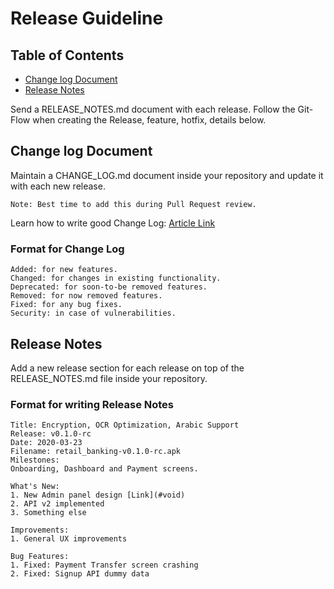 <!--
Recomended Database Style Guide
Authur: Arslan Ismail [FN] (arslanismail840@gmail.com)

-->

# Release Guideline

## Table of Contents

- [Change log Document](#change-log-document)
- [Release Notes](#release-notes)

Send a RELEASE_NOTES.md document with each release.
Follow the Git-Flow when creating the Release, feature, hotfix, details below.

## Change log Document

Maintain a CHANGE_LOG.md document inside your repository and update it with each new release.

`Note: Best time to add this during Pull Request review.`

Learn how to write good Change Log: [Article Link](https://keepachangelog.com/en/1.0.0/#how)

### Format for Change Log

```text
Added: for new features.
Changed: for changes in existing functionality.
Deprecated: for soon-to-be removed features.
Removed: for now removed features.
Fixed: for any bug fixes.
Security: in case of vulnerabilities.
```

## Release Notes

Add a new release section for each release on top of the RELEASE_NOTES.md file inside your repository.

### Format for writing Release Notes

```text
Title: Encryption, OCR Optimization, Arabic Support
Release: v0.1.0-rc
Date: 2020-03-23
Filename: retail_banking-v0.1.0-rc.apk
Milestones:
Onboarding, Dashboard and Payment screens.

What's New:
1. New Admin panel design [Link](#void)
2. API v2 implemented
3. Something else

Improvements:
1. General UX improvements

Bug Features:
1. Fixed: Payment Transfer screen crashing
2. Fixed: Signup API dummy data
```
